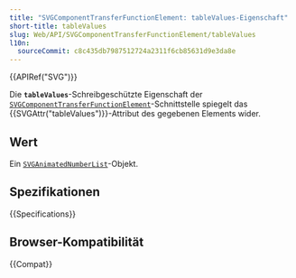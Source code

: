 ```yaml
---
title: "SVGComponentTransferFunctionElement: tableValues-Eigenschaft"
short-title: tableValues
slug: Web/API/SVGComponentTransferFunctionElement/tableValues
l10n:
  sourceCommit: c8c435db7987512724a2311f6cb85631d9e3da8e
---
```


{{APIRef("SVG")}}

Die **`tableValues`**-Schreibgeschützte Eigenschaft der [`SVGComponentTransferFunctionElement`](/de/docs/Web/API/SVGComponentTransferFunctionElement)-Schnittstelle spiegelt das {{SVGAttr("tableValues")}}-Attribut des gegebenen Elements wider.

## Wert

Ein [`SVGAnimatedNumberList`](/de/docs/Web/API/SVGAnimatedNumberList)-Objekt.

## Spezifikationen

{{Specifications}}

## Browser-Kompatibilität

{{Compat}}
